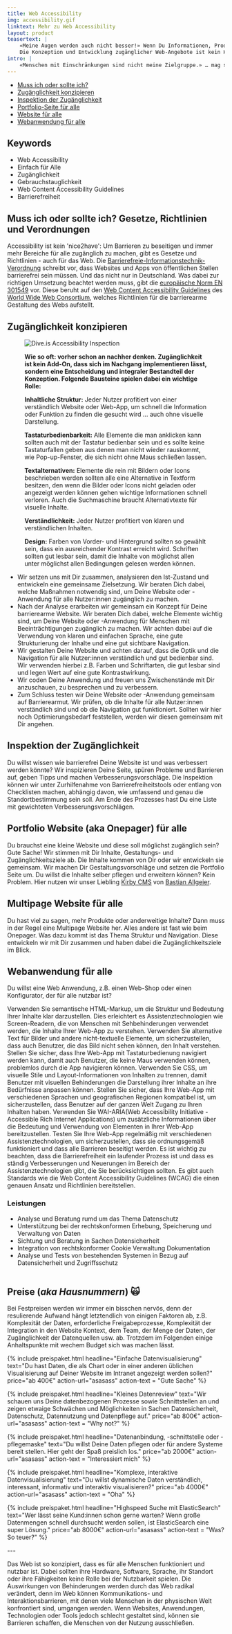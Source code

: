 ```yaml
---
title: Web Accessibility
img: accessibility.gif
linktext: Mehr zu Web Accessibility
layout: product
teasertext: |
    «Meine Augen werden auch nicht besser!» Wenn Du Informationen, Produkte, Dienstleistungen und Services möglichst vielen Nutzer:innen anbieten willst, ist Zugänglichkeit ein wichtiges Ding. Fast 30% von uns allen sind von Einschränkugnen beim Sehen, Hören, in der Motorik oder in ihren kognitiven Fähigkeiten betroffen. 'Barrierefreiheit' oder besser 'Zugänglichkeit' ist deswegen kein 'nice2have', ganz abgesehen von neuen gesetzlichen Vorgaben.<br>
    Die Konzeption und Entwicklung zugänglicher Web-Angebote ist kein Hexenwerk. Lass uns starten!
intro: |
    «Menschen mit Einschränkungen sind nicht meine Zielgruppe.» … mag sein, aber bestimmt sind sie Teil Deiner Zielgruppe. Bei barrierefreien Webseiten geht es um mehr als nur die Nutzung der Website mit einem Screenreader. Barrierearme Webinhalte ermöglichen die Teilhabe für jeden. Sie sind [einfach für alle](https://einfach-fuer-alle.de/vorteile-barrierefreie-website/), egal ob man Einschränkungen beim Sehen, Hören, oder motorischer Natur hat oder nicht: Ein hoher Farbkontrast wirkt sich auch positiv beim Web-Surfen in der Sonne aus, da die Inhalte lesbar bleiben; Tastaturbedienbarkeit hilft auch wenn mal der Akku der Magic-Maus leer ist, man sich den Arm gebrochen hat oder schlichtweg PowerUser ist. Und nicht zu vergessen: barrierearme Websites helfen auch der Suchmaschine, denn die Inhalte sind besser zugänglich. Juchuu!
---
```


<section id="topic-list">
    <ul class="toc">
        <li><a href="#paragraph_1">Muss ich oder sollte ich?</a></li>
        <li><a href="#paragraph_2">Zugänglichkeit konzipieren</a></li>
        <li><a href="#paragraph_3">Inspektion der Zugänglichkeit</a></li>
        <li><a href="#paragraph_4">Portfolio-Seite für alle</a></li>
        <li><a href="#paragraph_5">Website für alle</a></li>
        <li><a href="#paragraph_6">Webanwendung für alle</a></li>
    </ul>
    <div class="keywordlist limited-box" data-box-width="m">
        <h2>Keywords</h2>
        <ul>
            <li>Web Accessibility</li>
            <li>Einfach für Alle</li>
            <li>Zugänglichkeit</li>
            <li>Gebrauchstauglichkeit</li>
            <li>Web Content Accessibility Guidelines</li>
            <li>Barrierefreiheit</li>
        </ul>
    </div>
</section>

<section id="paragraph_1">
    <h2>Muss ich oder sollte ich? Gesetze, Richtlinien und Verordnungen</h2>
    <div class="limited-box" data-box-width="m">    
        <p>Accessibility ist kein 'nice2have': Um Barrieren zu beseitigen und immer mehr Bereiche für alle zugänglich zu machen, gibt es Gesetze und Richtlinien - auch für das Web. Die <a href="https://www.einfach-fuer-alle.de/artikel/bitv/">Barrierefreie-Informationstechnik-Verordnung</a> schreibt vor, dass Websites und Apps von öffentlichen Stellen barrierefrei sein müssen. Und das nicht nur in Deutschland. Was dabei zur richtigen Umsetzung beachtet werden muss, gibt die <a href="https://www.barrierefreiheit-dienstekonsolidierung.bund.de/Webs/PB/DE/gesetze-und-richtlinien/en301549/en301549-node.html">europäische Norm EN 301549</a> vor. Diese beruht auf den <a href="https://www.w3.org/WAI/standards-guidelines/wcag/">Web Content Accessibility Guidelines</a> des <a href="https://www.w3.org/Consortium/">World Wide Web Consortium</a>, welches Richtlinien für die barrierearme Gestaltung des Webs aufstellt. </p>
    </div>
</section>

<section id="paragraph_2">
    <h2>Zugänglichkeit konzipieren</h2>
    <figure data-columns="2" class="smaltext">
        <img data-height="full" src="./images/a11ty-dive.webp" alt="Dive.is Accessibility Inspection">
        <figcaption>
            <div class="limited-box" data-box-width="m">
            <p><strong>Wie so oft: vorher schon an nachher denken. Zugänglichkeit ist kein Add-On, dass sich im Nachgang implementieren lässt, sondern eine Entscheidung und integraler Bestandteil der Konzeption. Folgende Bausteine spielen dabei ein wichtige Rolle:</strong></p>
            <p><strong>Inhaltliche Struktur:</strong> Jeder Nutzer profitiert von einer verständlich Website oder Web-App, um schnell die Information oder Funktion zu finden die gesucht wird … auch ohne visuelle Darstellung.</p>
            <p><strong>Tastaturbedienbarkeit:</strong> Alle Elemente die man anklicken kann sollten auch mit der Tastatur bedienbar sein und es sollte keine Tastaturfallen geben aus denen man nicht wieder rauskommt, wie Pop-up-Fenster, die sich nicht ohne Maus schließen lassen.</p>
            <p><strong>Textalternativen:</strong> Elemente die rein mit Bildern oder Icons beschrieben werden sollten alle eine Alternative in Textform besitzen, den wenn die Bilder oder Icons nicht geladen oder angezeigt werden können gehen wichtige Informationen schnell verloren. Auch die Suchmaschine braucht Alternativtexte für visuelle Inhalte.</p>
            <p><strong>Verständlichkeit:</strong> Jeder Nutzer profitiert von klaren und verständlichen Inhalten.</p>
            <p><strong>Design:</strong> Farben von Vorder- und Hintergrund sollten so gewählt sein, dass ein ausreichender Kontrast erreicht wird. Schriften sollten gut lesbar sein, damit die Inhalte von möglichst allen unter möglichst allen Bedingungen gelesen werden können.</p>
            </div>
        </figcaption>
    </figure>
    <ul class="steps smalltext" data-box-width="l">
        <li>Wir setzen uns mit Dir zusammen, analysieren den Ist-Zustand und entwickeln eine gemeinsame Zielsetzung. Wir beraten Dich dabei, welche Maßnahmen notwendig sind, um Deine Website oder -Anwendung für alle Nutzer:innen zugänglich zu machen.</li>
        <li>Nach der Analyse erarbeiten wir gemeinsam ein Konzept für Deine barrierearme Website. Wir beraten Dich dabei, welche Elemente wichtig sind, um Deine Website oder -Anwendung für Menschen mit Beeinträchtigungen zugänglich zu machen. Wir achten dabei auf die Verwendung von klaren und einfachen Sprache, eine gute Strukturierung der Inhalte und eine gut sichtbare Navigation.</li>
        <li>Wir gestalten Deine Website und achten darauf, dass die Optik und die Navigation für alle Nutzer:innen verständlich und gut bedienbar sind. Wir verwenden hierbei z.B. Farben und Schriftarten, die gut lesbar sind und legen Wert auf eine gute Kontrastwirkung.</li>
        <li>Wir coden Deine Anwendung und freuen uns Zwischenstände mit Dir anzuschauen, zu besprechen und zu verbessern.</li>
        <li>Zum Schluss testen wir Deine Website oder -Anwendung gemeinsam auf Barrierearmut. Wir prüfen, ob die Inhalte für alle Nutzer:innen verständlich sind und ob die Navigation gut funktioniert. Sollten wir hier noch Optimierungsbedarf feststellen, werden wir diesen gemeinsam mit Dir angehen.



</li>
    </ul>
</section>

<section id="paragraph_3">
    <h2>Inspektion der Zugänglichkeit</h2>
    <div class="limited-box" data-box-width="m">    
        <p>Du willst wissen wie barrierefrei Deine Website ist und was verbessert werden könnte? Wir inspizieren Deine Seite, spüren Probleme und Barrieren auf, geben Tipps und machen Verbesserungsvorschläge. Die Inspektion können wir unter Zurhilfenahme von Barrierefreiheitstools oder entlang von Checklisten machen, abhängig davon, wie umfassend und genau die Standortbestimmung sein soll. Am Ende des Prozesses hast Du eine Liste mit gewichteten Verbesserungsvorschlägen.</p>
    </div>
</section>

<section id="paragraph_4">
    <h2>Portfolio Website (aka Onepager) für alle</h2>
    <div class="limited-box" data-box-width="m">
        <p>Du brauchst eine kleine Website und diese soll möglichst zugänglich sein? Gute Sache! Wir stimmen mit Dir Inhalte, Gestaltungs- und Zugänglichkeitsziele ab. Die Inhalte kommen von Dir oder wir entwickeln sie gemeinsam. Wir machen Dir Gestaltungsvorschläge und setzen die Portfolio Seite um. Du willst die Inhalte selber pflegen und erweitern können? Kein Problem. Hier nutzen wir unser Liebling <a href="https://getkirby.com">Kirby CMS</a> von <a href="https://bastianallgeier.com">Bastian Allgeier</a>.
        </p>
    </div>
</section>

<section id="paragraph_4">
    <h2>Multipage Website für alle</h2>
    <div class="limited-box" data-box-width="m">    
        <p>Du hast viel zu sagen, mehr Produkte oder anderweitige Inhalte? Dann muss in der Regel eine Multipage Website her. Alles andere ist fast wie beim Onepager. Was dazu kommt ist das Thema Struktur und Navigation. Diese entwickeln wir mit Dir zusammen und haben dabei die Zugänglichkeitsziele im Blick.
        </p>
    </div>
</section>

<section id="paragraph_5">
    <h2>Webanwendung für alle</h2>
    <div class="limited-box" data-box-width="m">    
        <p>Du willst eine Web Anwendung, z.B. einen Web-Shop oder einen Konfigurator, der für alle nutzbar ist?

Verwenden Sie semantische HTML-Markup, um die Struktur und Bedeutung Ihrer Inhalte klar darzustellen. Dies erleichtert es Assistenztechnologien wie Screen-Readern, die von Menschen mit Sehbehinderungen verwendet werden, die Inhalte Ihrer Web-App zu verstehen.
Verwenden Sie alternative Text für Bilder und andere nicht-textuelle Elemente, um sicherzustellen, dass auch Benutzer, die das Bild nicht sehen können, den Inhalt verstehen.
Stellen Sie sicher, dass Ihre Web-App mit Tastaturbedienung navigiert werden kann, damit auch Benutzer, die keine Maus verwenden können, problemlos durch die App navigieren können.
Verwenden Sie CSS, um visuelle Stile und Layout-Informationen von Inhalten zu trennen, damit Benutzer mit visuellen Behinderungen die Darstellung ihrer Inhalte an ihre Bedürfnisse anpassen können.
Stellen Sie sicher, dass Ihre Web-App mit verschiedenen Sprachen und geografischen Regionen kompatibel ist, um sicherzustellen, dass Benutzer auf der ganzen Welt Zugang zu Ihren Inhalten haben.
Verwenden Sie WAI-ARIA(Web Accessibility Initiative - Accessible Rich Internet Applications) um zusätzliche Informationen über die Bedeutung und Verwendung von Elementen in Ihrer Web-App bereitzustellen.
Testen Sie Ihre Web-App regelmäßig mit verschiedenen Assistenztechnologien, um sicherzustellen, dass sie ordnungsgemäß funktioniert und dass alle Barrieren beseitigt werden.
Es ist wichtig zu beachten, dass die Barrierefreiheit ein laufender Prozess ist und dass es ständig Verbesserungen und Neuerungen im Bereich der Assistenztechnologien gibt, die Sie berücksichtigen sollten.
Es gibt auch Standards wie die Web Content Accessibility Guidelines (WCAG) die einen genauen Ansatz und Richtlinien bereitstellen.</p>
    </div>
    <div class="smalltext">
        <h3>Leistungen</h3>
        <ul>
            <li>Analyse und Beratung rumd um das Thema Datenschutz</li>
            <li>Unterstützung bei der rechtskonformen Erhebung, Speicherung und Verwaltung von Daten</li>
            <li>Sichtung und Beratung in Sachen Datensicherheit</li>
            <li>Integration von rechtskonformer Cookie Verwaltung Dokumentation</li>
            <li>Analyse und Tests von bestehenden Systemen in Bezug auf Datensicherheit und Zugriffsschutz</li>  
        </ul>
    </div>
</section>


<section class="is-light" id="preise">
    <h2>Preise (<i>aka Hausnummern</i>)  🙀</h2>
    <p class="limited-box" data-box-width="m">Bei Festpreisen werden wir immer ein bisschen nervös, denn der resulierende Aufwand hängt letztendlich von einigen Faktoren ab, z.B. Komplexität der Daten, erforderliche Freigabeprozesse, Komplexität der Integration in den Website Kontext, dem Team, der Menge der Daten, der Zugänglichkeit der Datenquellen usw. ab. Trotzdem im Folgenden einige Anhaltspunkte mit wechem Budget sich was machen lässt.</p>
    <div class="grid limited-box" data-box-width="xl" data-col-width="xs" data-col-gap="s">

{% include preispaket.html 
    headline="Einfache Datenvisualisierung" 
    text="Du hast Daten, die als Chart oder in einer anderen üblichen Visualisierung auf Deiner Website im Intranet angezeigt werden sollen?"
    price="ab 400€"
    action-url="asasass" 
    action-text = "Gute Sache" %}


{% include preispaket.html 
    headline="Kleines Datenreview" 
    text="Wir schauen uns Deine datenbezogenen Prozesse sowie Schnittstellen an und zeigen etwaige Schwächen und Möglichkeiten in Sachen Datensicherheit, Datenschutz, Datennutzung und Datenpflege auf."
    price="ab 800€"
    action-url="asasass" 
    action-text = "Why not?" %}

{% include preispaket.html 
    headline="Datenanbindung, -schnittstelle oder -pflegemaske" 
    text="Du willst Deine Daten pflegen oder für andere Systeme bereit stellen. Hier geht der Spaß preislich los."
    price="ab 2000€"
    action-url="asasass" 
    action-text = "Interessiert mich" %}

{% include preispaket.html 
    headline="Komplexe, interaktive Datenvisualisierung" 
    text="Du willst dynamische Daten verständlich, interessant, informativ und interaktiv visualisieren?"
    price="ab 4000€"
    action-url="asasass" 
    action-text = "Oha" %}

{% include preispaket.html 
    headline="Highspeed Suche mit ElasticSearch" 
    text="Wer lässt seine Kund:innen schon gerne warten? Wenn große Datenmengen schnell durchsucht werden sollen, ist ElasticSearch eine super Lösung."
    price="ab 8000€"
    action-url="asasass" 
    action-text = "Was? So teuer?" %}
    </div>
</section>
---

Das Web ist so konzipiert, dass es für alle Menschen funktioniert und nutzbar ist. Dabei sollten ihre Hardware, Software, Sprache, ihr Standort oder ihre Fähigkeiten keine Rolle bei der Nutzbarkeit spielen. Die Auswirkungen von Behinderungen werden durch das Web radikal verändert, denn im Web können Kommunikations- und Interaktionsbarrieren, mit denen viele Menschen in der physischen Welt konfrontiert sind, umgangen werden. Wenn Websites, Anwendungen, Technologien oder Tools jedoch schlecht gestaltet sind, können sie Barrieren schaffen, die Menschen von der Nutzung ausschließen.
